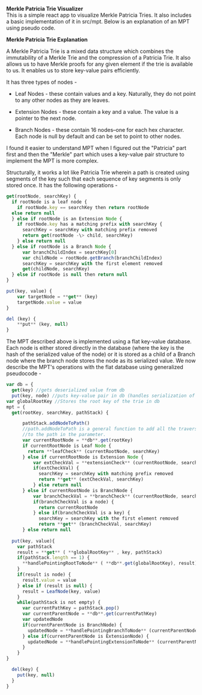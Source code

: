 **Merkle Patricia Trie Visualizer**\
This is a simple react app to visualize Merkle Patricia Tries. It also includes a basic implementation of it in src/mpt. Below is an explanation of an MPT using pseudo code. 

**Merkle Patricia Trie Explanation**

A Merkle Patricia Trie is a mixed data structure which combines the immutability of a Merkle Trie and the compression of a Patricia Trie. It also allows us to have Merkle proofs for any given element if the trie is available to us. It enables us to store key-value pairs efficiently.

It has three types of nodes -

- Leaf Nodes - these contain values and a key. Naturally, they do not point to any other nodes as they are leaves.

- Extension Nodes - these contain a key and a value. The value is a pointer to the next node.

- Branch Nodes - these contain 16 nodes–one for each hex character. Each node is null by default and can be set to point to other nodes.

I found it easier to understand MPT when I figured out the "Patricia" part first and then the "Merkle" part which uses a key-value pair structure to implement the MPT is more complex.

Structurally, it works a lot like Patricia Trie wherein a path is created using segments of the key such that each sequence of key segments is only stored once. It has the following operations -

```js
get(rootNode, searchKey) {
  if rootNode is a leaf node {
    if rootNode.key == searchKey then return rootNode
  else return null
  } else if rootNode is an Extension Node {
    if rootNode.key has a matching prefix with searchKey {
      searchKey = searchKey with matching prefix removed
      return get(rootNode -\> child, searchKey)
    } else return null
  } else if rootNode is a Branch Node {
      var branchChildIndex = searchKey[0]
      var childNode = rootNode.getBranch(branchChildIndex)
      searchKey = searchKey with the first element removed
      get(childNode, searchKey)
  } else if rootNode is null then return null
}

put(key, value) {
    var targetNode = **get** (key)
    targetNode.value = value
}

del (key) {
    **put** (key, null)
}
```

The MPT described above is implemented using a flat key-value database. Each node is either stored directly in the database (where the key is the hash of the serialized value of the node) or it is stored as a child of a Branch node where the branch node stores the node as its serialized value. We now describe the MPT's operations with the flat database using generalized pseudocode -

```js
var db = {
  get(key) //gets deserialized value from db
  put(key, node) //puts key-value pair in db (handles serialization of node).
var globalRootKey //Stores the root key of the trie in db
mpt = {
  get(rootKey, searchKey, pathStack) {

      pathStack.addNodeToPath()
      //path.addNodeToPath is a general function to add all the traversed nodes
      //to the path in the parameter.
      var currentRootNode = **db**.get(rootKey)
      if currentRootNode is Leaf Node {
        return **leafCheck** (currentRootNode, searchKey)
      } else if currentRootNode is Extension Node {
          var extCheckVal = **extensionCheck** (currentRootNode, searchKey)
          if(extCheckVal) {
            searchKey = searchKey with matching prefix removed
            return **get** (extCheckVal, searchKey)
          } else return null
      } else if currentRootNode is BranchNode {
          var branchCheckVal = **branchCheck** (currentRootNode, searchKey)
          if(branchCheckVal is a node) {
            return currentRootNode
          } else if(branchCheckVal is a key) {
            searchKey = searchKey with the first element removed
            return **get** (branchCheckVal, searchKey)
      } else return null
    
  put(key, value){
    var pathStack
    result = **get** ( **globalRootKey** , key, pathStack)
    if(pathStack.length == 1) {
      **handlePointingRootToNode** ( **db**.get(globalRootKey), result)
    }
    if(result is node) {
      result.value = value
    } else if (result is null) {
      result = LeafNode(key, value)
    }
    while(pathStack is not empty) {
      var currentPathKey = pathStack.pop()
      var currentParentNode = **db**.get(currentPathKey)
      var updatedNode
      if(currentParentNode is BranchNode) {
        updatedNode = **handlePointingBranchToNode** (currentParentNode, result)
      } else if(currentParentNode is ExtensionNode) {
        updatedNode = **handlePointingExtensionToNode** (currentParentNode, result)
      }
    }
}

  del(key) {
    put(key, null)
  }
}
```
